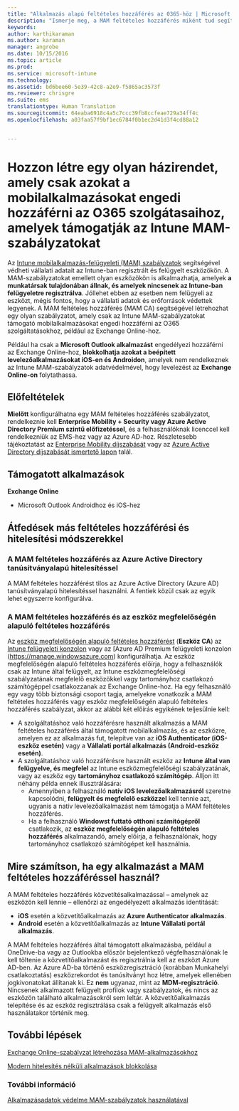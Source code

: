 ```yaml
---
title: "Alkalmazás alapú feltételes hozzáférés az 0365-höz | Microsoft Intune"
description: "Ismerje meg, a MAM feltételes hozzáférés miként tud segíteni abban, hogy mely alkalmazások férhessenek hozzá az O365 szolgátasaihoz."
keywords: 
author: karthikaraman
ms.author: karaman
manager: angrobe
ms.date: 10/15/2016
ms.topic: article
ms.prod: 
ms.service: microsoft-intune
ms.technology: 
ms.assetid: bd6bee60-5e39-42c8-a2e9-f5865ac3573f
ms.reviewer: chrisgre
ms.suite: ems
translationtype: Human Translation
ms.sourcegitcommit: 64eaba6918c4a5c7ccc39fb8ccfeae729a34ff4c
ms.openlocfilehash: a03faa57f9bf1ec6784f0b1ec2d41d3f4cd88a12


---
```


# Hozzon létre egy olyan házirendet, amely csak azokat a mobilalkalmazásokat engedi hozzáférni az O365 szolgátasaihoz, amelyek támogatják az Intune MAM-szabályzatokat
Az [Intune mobilalkalmazás-felügyeleti (MAM) szabályzatok](protect-apps-and-data-with-microsoft-intune.md) segítségével védheti vállalati adatait az Intune-ban regisztrált és felügyelt eszközökön. A MAM-szabályzatokat emellett olyan eszközökön is alkalmazhatja, amelyek **a munkatársak tulajdonában állnak, és amelyek nincsenek az Intune-ban felügyeletre regisztrálva**.  Jóllehet ebben az esetben nem felügyeli az eszközt, mégis fontos, hogy a vállalati adatok és erőforrások védettek legyenek. A MAM feltételes hozzáférés (MAM CA) segítségével létrehozhat egy olyan szabályzatot, amely csak az Intune MAM-szabályzatokat támogató mobilalkalmazásokat engedi hozzáférni az O365 szolgáltatásokhoz, például az Exchange Online-hoz.

Például ha csak a **Microsoft Outlook alkalmazást** engedélyezi hozzáférni az Exchange Online-hoz, **blokkolhatja azokat a beépített levelezőalkalmazásokat iOS-en és Androidon**, amelyek nem rendelkeznek az Intune MAM-szabályzatok adatvédelmével, hogy levelezést az **Exchange Online-on** folytathassa.

## Előfeltételek
**Mielőtt** konfigurálhatna egy MAM feltételes hozzáférés szabályzatot, rendelkeznie kell **Enterprise Mobility + Security vagy Azure Active Directory Premium szintű előfizetéssel**, és a felhasználóknak licenccel kell rendelkezniük az EMS-hez vagy az Azure AD-hoz. Részletesebb tájékoztatást az [Enterprise Mobility díjszabását](https://www.microsoft.com/en-us/cloud-platform/enterprise-mobility-pricing) vagy az [Azure Active Directory díjszabását ismertető lapon](https://azure.microsoft.com/en-us/pricing/details/active-directory/) talál.


## Támogatott alkalmazások
**Exchange Online**
* Microsoft Outlook Androidhoz és iOS-hez

## Átfedések más feltételes hozzáférési és hitelesítési módszerekkel
### A MAM feltételes hozzáférés az Azure Active Directory tanúsítványalapú hitelesítéssel

A MAM feltételes hozzáférést tilos az Azure Active Directory (Azure AD) tanúsítványalapú hitelesítéssel használni. A fentiek közül csak az egyik lehet egyszerre konfigurálva.
### A MAM feltételes hozzáférés és az eszköz megfelelőségén alapuló feltételes hozzáférés  

Az [eszköz megfelelőségén alapuló feltételes hozzáférést](restrict-access-to-email-and-o365-services-with-microsoft-intune.md) (**Eszköz CA**) az [Intune felügyeleti konzolon](https://manage.microsoft.com) vagy az [Azure AD Premium felügyeleti konzolon (https://manage.windowsazure.com) konfigurálhatja. Az eszköz megfelelőségén alapuló feltételes hozzáférés előírja, hogy a felhasználók csak az Intune által felügyelt, az Intune eszközmegfelelőségi szabályzatának megfelelő eszközökkel vagy tartományhoz csatlakozó számítógéppel csatlakozzanak az Exchange Online-hoz.  Ha egy felhasználó egy vagy több biztonsági csoport tagja, amelyekre vonatkozik a MAM feltételes hozzáférés vagy eszköz megfelelőségén alapuló feltételes hozzáférés szabályzat, akkor az alábbi két előírás egyikének teljesülnie kell:
* A szolgáltatáshoz való hozzáférésre használt alkalmazás a MAM feltételes hozzáférés által támogatott mobilalkalmazás, és az eszközre, amelyen ez az alkalmazás fut, telepítve van az **iOS Authenticator (iOS-eszköz esetén)** vagy a **Vállalati portál alkalmazás (Android-eszköz esetén)**.
* A szolgáltatáshoz való hozzáférésre használt eszköz az **Intune által van felügyelve, és megfelel** az Intune eszközmegfelelőségi szabályzatának, vagy az eszköz egy **tartományhoz csatlakozó számítógép**.  Álljon itt néhány példa ennek illusztrálására:
  * Amennyiben a felhasználó **natív iOS levelezőalkalmazásról** szeretne kapcsolódni, **felügyelt és megfelelő eszközzel** kell tennie azt, ugyanis a natív levelezőalkalmazást nem támogatja a MAM feltételes hozzáférés.
  * Ha a felhasználó **Windowst futtató otthoni számítógépről** csatlakozik, az **eszköz megfelelőségén alapuló feltételes hozzáférés** alkalmazandó, amely előírja, a felhasználónak, hogy tartományhoz csatlakozó számítógépet kell használnia.


## Mire számítson, ha egy alkalmazást a MAM feltételes hozzáféréssel használ?
A MAM feltételes hozzáférés közvetítésalkalmazással – amelynek az eszközön kell lennie – ellenőrzi az engedélyezett alkalmazás identitását:
*  **iOS** esetén a közvetítőalkalmazás az **Azure Authenticator alkalmazás**.
* **Android** esetén a közvetítőalkalmazás az **Intune Vállalati portál alkalmazás**. 

A MAM feltételes hozzáférés által támogatott alkalmazásba, például a OneDrive-ba vagy az Outlookba először bejelentkező végfelhasználónak le kell töltenie a közvetítőalkalmazást és regisztrálnia kell az eszközt Azure AD-ben. Az Azure AD-ba történő eszközregisztráció (korábban Munkahelyi csatlakoztatás) eszközrekordot és tanúsítványt hoz létre, amelyek ellenében jogkivonatokat állítanak ki.  Ez **nem** ugyanaz, mint az **MDM-regisztráció**. Nincsenek alkalmazott felügyelt profilok vagy szabályzatok, és nincs az eszközön található alkalmazásokról sem leltár.  A közvetítőalkalmazás telepítése és az eszköz regisztrálása csak a felügyelt alkalmazás első használatakor történik meg.


## További lépések
[Exchange Online-szabályzat létrehozása MAM-alkalmazásokhoz](mam-ca-for-exchange-online.md)

[Modern hitelesítés nélküli alkalmazások blokkolása](block-apps-with-no-modern-authentication.md)

### További információ

[Alkalmazásadatok védelme MAM-szabályzatok használatával](protect-app-data-using-mobile-app-management-policies-with-microsoft-intune.md)



<!--HONumber=Oct16_HO2-->


